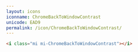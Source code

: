 ```yaml
---
layout: icons
iconname: ChromeBackToWindowContrast
unicode: EAD9
permalink: /icon/ChromeBackToWindowContrast/
---
```


``` html
<i class="mi mi-ChromeBackToWindowContrast"></i>
```
